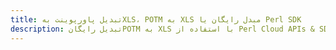 ---title: تبدیل پاورپوینت بهXLS، POTM به XLS مبدل رایگان یا Perl SDKdescription: تبدیل رایگانPOTM به XLS با استفاده از Perl Cloud APIs & SDK. همچنین اسناد Microsoft PowerPoint را در Cloud ایجاد، ویرایش و رندر کنید.---